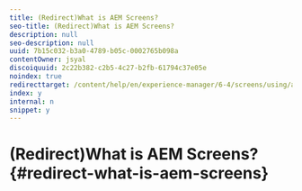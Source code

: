 ```yaml
---
title: (Redirect)What is AEM Screens?
seo-title: (Redirect)What is AEM Screens?
description: null
seo-description: null
uuid: 7b15c032-b3a0-4789-b05c-0002765b098a
contentOwner: jsyal
discoiquuid: 2c22b382-c2b5-4c27-b2fb-61794c37e05e
noindex: true
redirecttarget: /content/help/en/experience-manager/6-4/screens/using/aem-screens-introduction
index: y
internal: n
snippet: y
---
```


# (Redirect)What is AEM Screens?{#redirect-what-is-aem-screens}

